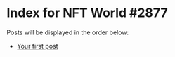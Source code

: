 # Index for NFT World #2877
Posts will be displayed in the order below:

- [Your first post](./001-first.md)

